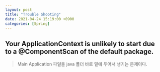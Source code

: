 ```yaml
---
layout: post
title: "Trouble Shooting"
date: 2021-04-24 15:19:00 +0900
categories: [Spring]
---
```


## Your ApplicationContext is unlikely to start due to a @ComponentScan of the default package.

> Main Application 파일을 java 폴더 바로 밑에 두어서 생기는 문제이다.  
